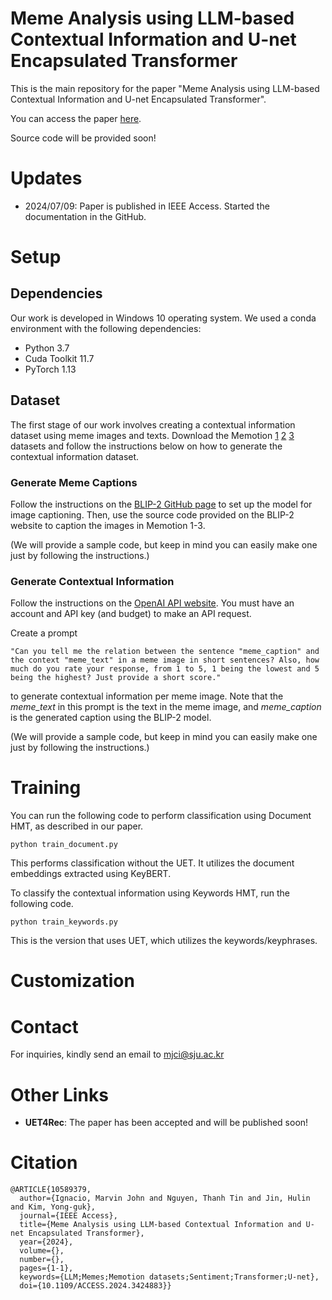 # Meme Analysis using LLM-based Contextual Information and U-net Encapsulated Transformer
This is the main repository for the paper "Meme Analysis using LLM-based Contextual Information and U-net Encapsulated Transformer".

You can access the paper [here](https://ieeexplore.ieee.org/document/10589379).

Source code will be provided soon!

# Updates
- 2024/07/09: Paper is published in IEEE Access. Started the documentation in the GitHub.

# Setup

## Dependencies
Our work is developed in Windows 10 operating system. We used a conda environment with the following dependencies:
- Python 3.7
- Cuda Toolkit 11.7
- PyTorch 1.13

## Dataset
The first stage of our work involves creating a contextual information dataset using meme images and texts. Download the Memotion [1](https://competitions.codalab.org/competitions/20629) [2](https://competitions.codalab.org/competitions/35688) [3](https://codalab.lisn.upsaclay.fr/competitions/8299) datasets and follow the instructions below on how to generate the contextual information dataset.

### Generate Meme Captions
Follow the instructions on the [BLIP-2 GitHub page](https://github.com/salesforce/LAVIS/tree/main/projects/blip2) to set up the model for image captioning. Then, use the source code provided on the BLIP-2 website to caption the images in Memotion 1-3.

(We will provide a sample code, but keep in mind you can easily make one just by following the instructions.)

### Generate Contextual Information
Follow the instructions on the [OpenAI API website](https://platform.openai.com/docs/quickstart). You must have an account and API key (and budget) to make an API request.

Create a prompt
```
"Can you tell me the relation between the sentence "meme_caption" and the context "meme_text" in a meme image in short sentences? Also, how much do you rate your response, from 1 to 5, 1 being the lowest and 5 being the highest? Just provide a short score."
```
to generate contextual information per meme image. Note that the *meme_text* in this prompt is the text in the meme image, and *meme_caption* is the generated caption using the BLIP-2 model.

(We will provide a sample code, but keep in mind you can easily make one just by following the instructions.)

# Training
You can run the following code to perform classification using Document HMT, as described in our paper.
```
python train_document.py
```
This performs classification without the UET. It utilizes the document embeddings extracted using KeyBERT.

To classify the contextual information using Keywords HMT, run the following code.
```
python train_keywords.py
```
This is the version that uses UET, which utilizes the keywords/keyphrases.

# Customization


# Contact
For inquiries, kindly send an email to mjci@sju.ac.kr

# Other Links
- **UET4Rec**: The paper has been accepted and will be published soon!

# Citation
```
@ARTICLE{10589379,
  author={Ignacio, Marvin John and Nguyen, Thanh Tin and Jin, Hulin and Kim, Yong-guk},
  journal={IEEE Access}, 
  title={Meme Analysis using LLM-based Contextual Information and U-net Encapsulated Transformer}, 
  year={2024},
  volume={},
  number={},
  pages={1-1},
  keywords={LLM;Memes;Memotion datasets;Sentiment;Transformer;U-net},
  doi={10.1109/ACCESS.2024.3424883}}
```
